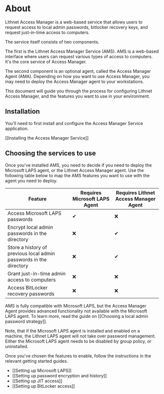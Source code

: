 # About
Lithnet Access Manager is a web-based service that allows users to request access to local admin passwords, bitlocker recovery keys, and request just-in-time access to computers. 

The service itself consists of two components.

The first is the Lithnet Access Manager Service (AMS). AMS is a web-based interface where users can request various types of access to computers. It's the core service of Access Manager.

The second component is an optional agent, called the Access Manager Agent (AMA). Depending on how you want to use Access Manager, you may need to deploy the Access Manager agent to your workstations. 

This document will guide you through the process for configuring Lithnet Access Manager, and the features you want to use in your environment.

## Installation
You'll need to first install and configure the Access Manager Service application. 

[[Installing the Access Manager Service]]

## Choosing the services to use
Once you've installed AMS, you need to decide if you need to deploy the Microsoft LAPS agent, or the Lithnet Access Manager agent. Use the following table below to map the AMS features you want to use with the agent you need to deploy.

| Feature | Requires Microsoft LAPS Agent | Requires Lithnet Access Manager Agent |
| --- | --- | --- |
| Access Microsoft LAPS passwords | ✔ | ❌ |
| Encrypt local admin passwords in the directory | ❌ | ✔ |
| Store a history of previous local admin passwords in the directory | ❌ | ✔ |
| Grant just-in-time admin access to computers | ❌ | ❌ |
| Access BitLocker recovery passwords | ❌ | ❌ |

AMS is fully compatible with Microsoft LAPS, but the Access Manager Agent provides advanced functionality not available with the Microsoft LAPS agent. To learn more, read the guide on [[Choosing a local admin password strategy]]. 

Note, that if the Microsoft LAPS agent is installed and enabled on a machine, the Lithnet LAPS agent will not take over password management. Either the Microsoft LAPS agent needs to be disabled by group policy, or uninstalled.

Once you've chosen the features to enable, follow the instructions in the relevant getting started guides.
- [[Setting up Microsoft LAPS]]
- [[Setting up password encryption and history]]
- [[Setting up JIT access]]
- [[Setting up BitLocker access]]
